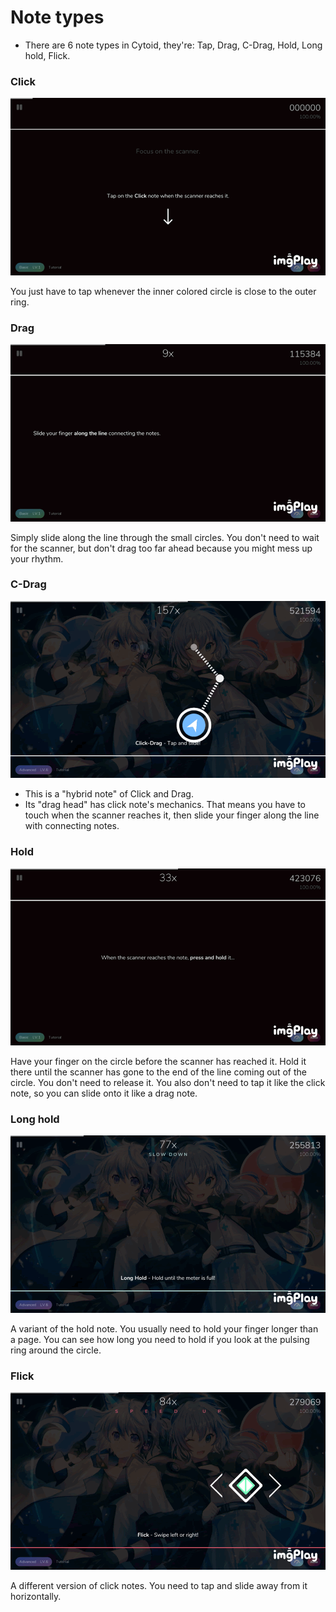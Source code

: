 # Note types

- There are 6 note types in Cytoid, they're: Tap, Drag, C-Drag, Hold, Long hold, Flick.

### Click
![](img//click.gif ":class=side-img")

You just have to tap whenever the inner colored circle is close to the outer ring.


### Drag
![](img//drag.gif ":class=side-img")

Simply slide along the line through the small circles. You don't need to wait for the scanner, but don't drag too far ahead because you might mess up your rhythm.


### C-Drag

![](img//c-drag.gif ":class=side-img")

- This is a "hybrid note" of Click and Drag.
- Its "drag head" has click note's mechanics. That means you have to touch when the scanner reaches it, then slide your finger along the line with connecting notes.

### Hold

![](img//hold.gif ":class=side-img")

Have your finger on the circle before the scanner has reached it. Hold it there until the scanner has gone to the end of the line coming out of the circle. You don't need to release it. You also don't need to tap it like the click note, so you can slide onto it like a drag note.

### Long hold

![](img//long_hold.gif ":class=side-img")

A variant of the hold note. You usually need to hold your finger longer than a page. You can see how long you need to hold if you look at the pulsing ring around the circle.

### Flick

![](img//flick.gif ":class=side-img")

A different version of click notes. You need to tap and slide away from it horizontally.
